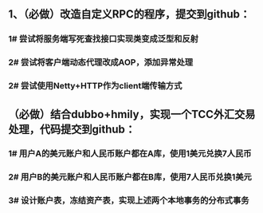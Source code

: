 
##  1、（必做）改造自定义RPC的程序，提交到github：
    
 ### 1# 尝试将服务端写死查找接口实现类变成泛型和反射
 
 ### 2# 尝试将客户端动态代理改成AOP，添加异常处理
 
 ### 2# 尝试使用Netty+HTTP作为client端传输方式 
 
##  （必做）结合dubbo+hmily，实现一个TCC外汇交易处理，代码提交到github： 
     
  ### 1# 用户A的美元账户和人民币账户都在A库，使用1美元兑换7人民币
  
  ### 2# 用户B的美元账户和人民币账户都在B库，使用7人民币兑换1美元
  
  ### 3# 设计账户表，冻结资产表，实现上述两个本地事务的分布式事务
     
    

